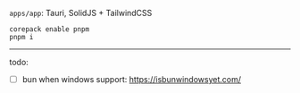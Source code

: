 `apps/app`: Tauri, SolidJS + TailwindCSS

```
corepack enable pnpm
pnpm i
```

---

todo:

- [ ] bun when windows support: https://isbunwindowsyet.com/
